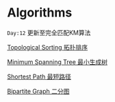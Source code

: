 # Algorithms
`Day:12` 更新至完全匹配KM算法

[Topological Sorting 拓扑排序](https://github.com/Zhenyuan-Xi/Algorithm/tree/master/Topological%20Sorting)

[Minimum Spanning Tree 最小生成树](https://github.com/Zhenyuan-Xi/Algorithms/tree/master/Minimum%20Spanning%20Tree)

[Shortest Path 最短路径](https://github.com/Zhenyuan-Xi/Algorithms/tree/master/Shortest%20Path)

[Bipartite Graph 二分图](https://github.com/Zhenyuan-Xi/Algorithms/tree/master/Bipartite%20Graph)
